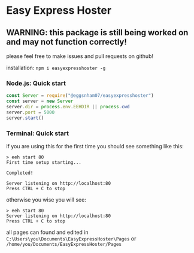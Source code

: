 # Easy Express Hoster
## WARNING: this package is still being worked on and may not function correctly!

please feel free to make issues and pull requests on github!

installation: `npm i easyexpresshoster -g`

### Node.js: Quick start
```javascript
const Server = require("@eggsnham07/easyexpresshoster")
const server = new Server
server.dir = process.env.EEHDIR || process.cwd
server.port = 5000
server.start()
```

### Terminal: Quick start
if you are using this for the first time you should see something like this:
```console
> eeh start 80
First time setup starting...

Completed!

Server listening on http://localhost:80
Press CTRL + C to stop
```
otherwise you wise you will see:
```console
> eeh start 80
Server listening on http://localhost:80
Press CTRL + C to stop
```


all pages can found and edited in `C:\Users\you\Documents\EasyExpressHoster\Pages` or `/home/you/Documents/EasyExpressHoster/Pages`